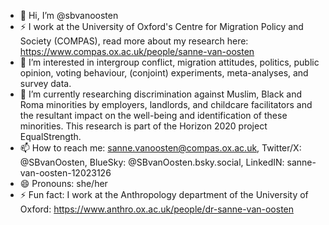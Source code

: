 - 👋 Hi, I’m @sbvanoosten
- ⚡ I work at the University of Oxford's Centre for Migration Policy and Society (COMPAS), read more about my research here: https://www.compas.ox.ac.uk/people/sanne-van-oosten 
- 👀 I’m interested in intergroup conflict, migration attitudes, politics, public opinion, voting behaviour, (conjoint) experiments, meta-analyses, and survey data.
- 🌱 I’m currently researching discrimination against Muslim, Black and Roma minorities by employers, landlords, and childcare facilitators and the resultant impact on the well-being and identification of these minorities. This research is part of the Horizon 2020 project EqualStrength.
- 📫 How to reach me: sanne.vanoosten@compas.ox.ac.uk, Twitter/X: @SBvanOosten, BlueSky: @SBvanOosten.bsky.social, LinkedIN: sanne-van-oosten-12023126
- 😄 Pronouns: she/her
- ⚡ Fun fact: I work at the Anthropology department of the University of Oxford: https://www.anthro.ox.ac.uk/people/dr-sanne-van-oosten 

<!---
sbvanoosten/sbvanoosten is a ✨ special ✨ repository because its `README.md` (this file) appears on your GitHub profile.
You can click the Preview link to take a look at your changes.
--->
